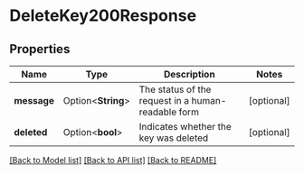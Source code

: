 # DeleteKey200Response

## Properties

Name | Type | Description | Notes
------------ | ------------- | ------------- | -------------
**message** | Option<**String**> | The status of the request in a human-readable form | [optional]
**deleted** | Option<**bool**> | Indicates whether the key was deleted | [optional]

[[Back to Model list]](../README.md#documentation-for-models) [[Back to API list]](../README.md#documentation-for-api-endpoints) [[Back to README]](../README.md)


